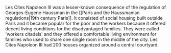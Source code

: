 ---
---

Les Cites Napoleon III was a lesser-known consequence of the regulation of Georges-Eugene Haussman in the [[Paris and the Haussmanian regulations|19th century Paris]]. It consisted of social housing built outside Paris and it became popular for the poor and the workers because it offered decent living conditions for the disadvantaged families. They were called 'workers citadels' and they offered a comfortable living environment for families who used to share one single room in the middle of the city. Les Cites Napoleon III had 200 houses organized around a central courtyard.